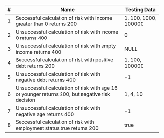 | #   | Name                                                                                            | Testing Data         |
| --- | ----------------------------------------------------------------------------------------------- | -------------------- |
| 1   | Successful calculation of risk with income greater than 0 returns 200                           | 1, 100, 1000, 100000 |
| 2   | Unsuccessful calculation of risk with income 0 returns 400                                      | 0                    |
| 3   | Unsuccessful calculation of risk with empty income returns 400                                  | NULL                 |
| 4   | Successful calculation of risk with positive debt returns 200                                   | 1, 100, 100000       |
| 5   | Unsuccessful calculation of risk with negative debt returns 400                                 | -1                   |
| 6   | Unsuccessful calculation of risk with age 16 or younger returns 200, but negative risk decision | 1, 4, 10             |
| 7   | Unsuccessful calculation of risk with negative age returns 400                                  | -1                   |
| 8   | Successful calculation of risk with employment status true returns 200                          | true                 |
